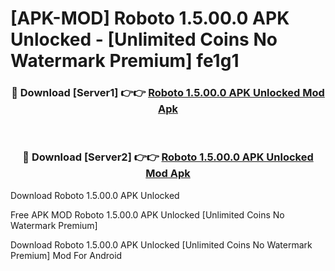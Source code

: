 # [APK-MOD] Roboto 1.5.00.0 APK Unlocked - [Unlimited Coins No Watermark Premium] fe1g1



<div align="center">
<h3>🔴 Download [Server1] 👉👉 <a href="https://momento.my/?title=Roboto_1.5.00.0_APK_Unlocked">Roboto 1.5.00.0 APK Unlocked Mod Apk</a></h3><br>

<h3>🔴 Download [Server2] 👉👉 <a href="https://momento.my/?title=Roboto_1.5.00.0_APK_Unlocked">Roboto 1.5.00.0 APK Unlocked Mod Apk</a></h3>
</div>



Download Roboto 1.5.00.0 APK Unlocked 

Free APK MOD Roboto 1.5.00.0 APK Unlocked [Unlimited Coins No Watermark Premium]

Download Roboto 1.5.00.0 APK Unlocked [Unlimited Coins No Watermark Premium] Mod For Android
